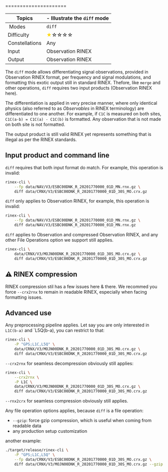 =====================

| Topics         | - Illustrate the `diff` mode                                         |
|----------------|----------------------------------------------------------------------|
| Modes          | `diff`                                                               |
| Difficulty     | <span style="color:gold"> &#9733;</span>&#9734;&#9734;&#9734;&#9734; |
| Constellations | Any                                                                  |
| Input          | Observation RINEX                                                    |
| Output         | Observation RINEX                                                    |

The `diff` mode allows differentiating signal observations, provided in Observation RINEX format, per frequency and signal modulations, and formatting this exotic output still in standard RINEX. Thefore, like `merge` and other operations, `diff` requires two input products (Observation RINEX here).

The differentiation is applied in very precise manner, where only identical physics (also referred to as _Observables_ in RINEX 
terminology) are differentiated to one another.  For example, if `C1C` is measured on both sites, `C1C(a-b) = C1C(a) - C1C(b)` is
formatted. Any observation that is not made on both site is not formatted.

The output product is still valid RINEX yet represents something that is illegal as per the RINEX standards.

## Input product and command line

`diff` requires that both input format do match. For example, this operation is invalid:

```bash
rinex-cli \
    --fp data/NAV/V3/ESBC00DNK_R_20201770000_01D_MN.rnx.gz \
    diff data/CRNX/V3/ESBC00DNK_R_20201770000_01D_30S_MO.crx.gz
```

`diff` only applies to Observation RINEX, for example, this operation is invalid:

```bash
rinex-cli \
    --fp data/NAV/V3/ESBC00DNK_R_20201770000_01D_MN.rnx.gz \
    diff data/NAV/V3/ESBC00DNK_R_20201770000_01D_MN.rnx.gz
```

`diff` applies to Observation and compressed Observation RINEX, and any other File Operations option we support still applies.

```bash
rinex-cli \
    data/CRNX/V3/MOJN00DNK_R_20201770000_01D_30S_MO.crx.gz \
    diff data/CRNX/V3/ESBC00DNK_R_20201770000_01D_30S_MO.crx.gz
```

## :warning: RINEX compression

RINEX compression stil has a few issues here & there. We recommed you
force `--crx2rnx` to remain in readable RINEX, especially when facing formatting issues.

## Advanced use

Any preprocessing pipeline applies. Let say you are only interested in `L1C(b-a)` and `L5Q(b-a), you can restrict to that:

```bash
rinex-cli \
    -P "GPS;L1C,L5Q" \
    data/CRNX/V3/MOJN00DNK_R_20201770000_01D_30S_MO.crx.gz \
    diff data/CRNX/V3/ESBC00DNK_R_20201770000_01D_30S_MO.crx.gz
```
 
`--crx2rnx` for seamless decompression obviously still applies:

```bash
rinex-cli \
    --crx2rnx \
    -P L1C \
    data/CRNX/V3/MOJN00DNK_R_20201770000_01D_30S_MO.crx.gz \
    diff data/CRNX/V3/ESBC00DNK_R_20201770000_01D_30S_MO.crx.gz
```

`--rnx2crx` for seamless compression obviously still applies.

Any file operation options applies, because `diff` is a file operation:

- `--gzip`: force gzip compression, which is useful when coming from readable data
- any production setup customization 

another example:

```bash
./target/release/rinex-cli \
    -P "GPS;L1C,L5Q" \
    --fp data/CRNX/V3/ESBC00DNK_R_20201770000_01D_30S_MO.crx.gz \
    diff data/CRNX/V3/MOJN00DNK_R_20201770000_01D_30S_MO.crx.gz --gzip
```
